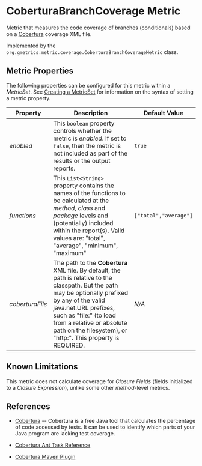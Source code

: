 # CoberturaBranchCoverage Metric

 Metric that measures the code coverage of branches (conditionals) based on a
 [Cobertura](http://cobertura.sourceforge.net/) coverage XML file.

 Implemented by the `org.gmetrics.metric.coverage.CoberturaBranchCoverageMetric` class.


## Metric Properties

  The following properties can be configured for this metric within a *MetricSet*. See [Creating a MetricSet](./gmetrics-creating-metricset.html) for information on the syntax of setting a metric property.

| **Property**      | **Description**                                                    | **Default Value**      |
|-------------------|--------------------------------------------------------------------|------------------------|
| *enabled*         | This `boolean` property controls whether the metric is *enabled*. If set to `false`, then the metric is not included as part of the results or the output reports. | `true`                
| *functions*       | This `List<String>` property contains the names of the functions to be calculated at the *method*, *class* and *package* levels and (potentially) included within the report(s). Valid values are: "total", "average", "minimum", "maximum" | `["total","average"]`  |
| *coberturaFile*   | The path to the **Cobertura** XML file. By default, the path is relative to the classpath. But the path may be optionally prefixed by any of the valid java.net.URL prefixes, such as "file:" (to load from a relative or absolute path on the filesystem), or "http:". This property is REQUIRED. | *N/A*


## Known Limitations

  This metric does not calculate coverage for *Closure Fields* (fields initialized to a *Closure Expression*), unlike some other *method*-level metrics.


## References

 * [Cobertura](http://cobertura.sourceforge.net/) -- Cobertura is a free Java tool that calculates the percentage of code accessed by tests. It can be used to identify which parts of your Java program are lacking test coverage.

 * [Cobertura Ant Task Reference](http://cobertura.sourceforge.net/anttaskreference.html)

 * [Cobertura Maven Plugin](http://mojo.codehaus.org/cobertura-maven-plugin/index.html)
